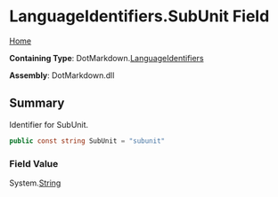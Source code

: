 <a name="_top"></a>

# LanguageIdentifiers\.SubUnit Field

[Home](../../../README.md#_top)

**Containing Type**: DotMarkdown\.[LanguageIdentifiers](../README.md#_top)

**Assembly**: DotMarkdown\.dll

## Summary

Identifier for SubUnit\.

```csharp
public const string SubUnit = "subunit"
```

### Field Value

System\.[String](https://docs.microsoft.com/en-us/dotnet/api/system.string)

